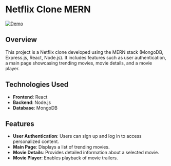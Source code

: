 # Netflix Clone MERN

[![Demo](https://netflix-askhan.netlify.app/)](https://netflix-askhan.netlify.app/)

## Overview

This project is a Netflix clone developed using the MERN stack (MongoDB, Express.js, React, Node.js). It includes features such as user authentication, a main page showcasing trending movies, movie details, and a movie player.

## Technologies Used

- **Frontend**: React
- **Backend**: Node.js
- **Database**: MongoDB

## Features

- **User Authentication**: Users can sign up and log in to access personalized content.
- **Main Page**: Displays a list of trending movies.
- **Movie Details**: Provides detailed information about a selected movie.
- **Movie Player**: Enables playback of movie trailers.
